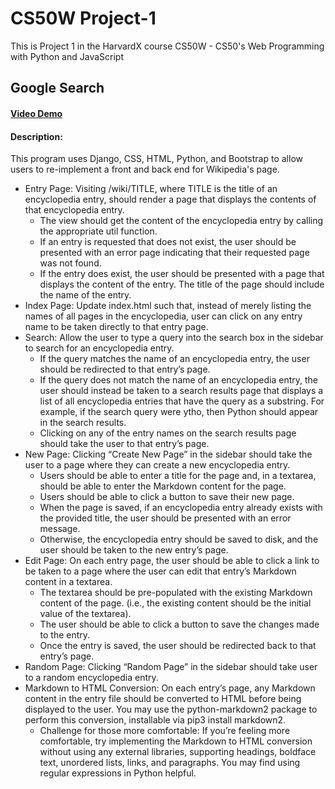 # CS50W Project-1
This is Project 1 in the HarvardX course CS50W - CS50's Web Programming with Python and JavaScript

## Google Search
#### [Video Demo](https://youtu.be/hziPIgm94nY)

#### Description:
This program uses Django, CSS, HTML, Python, and Bootstrap to allow users to re-implement a front and back end for Wikipedia's page.

* Entry Page: Visiting /wiki/TITLE, where TITLE is the title of an encyclopedia entry, should render a page that displays the contents of that encyclopedia entry.
   * The view should get the content of the encyclopedia entry by calling the appropriate util function.
   * If an entry is requested that does not exist, the user should be presented with an error page indicating that their requested page was not found.
   * If the entry does exist, the user should be presented with a page that displays the content of the entry. The title of the page should include the name of the entry.
* Index Page: Update index.html such that, instead of merely listing the names of all pages in the encyclopedia, user can click on any entry name to be taken directly to that entry page.
* Search: Allow the user to type a query into the search box in the sidebar to search for an encyclopedia entry.
   * If the query matches the name of an encyclopedia entry, the user should be redirected to that entry’s page.
   * If the query does not match the name of an encyclopedia entry, the user should instead be taken to a search results page that displays a list of all encyclopedia entries that have the query as a substring. For example, if the search query were ytho, then Python should appear in the search results.
   * Clicking on any of the entry names on the search results page should take the user to that entry’s page.
* New Page: Clicking “Create New Page” in the sidebar should take the user to a page where they can create a new encyclopedia entry.
   * Users should be able to enter a title for the page and, in a textarea, should be able to enter the Markdown content for the page.
   * Users should be able to click a button to save their new page.
   * When the page is saved, if an encyclopedia entry already exists with the provided title, the user should be presented with an error message.
   * Otherwise, the encyclopedia entry should be saved to disk, and the user should be taken to the new entry’s page.
* Edit Page: On each entry page, the user should be able to click a link to be taken to a page where the user can edit that entry’s Markdown content in a textarea.
   * The textarea should be pre-populated with the existing Markdown content of the page. (i.e., the existing content should be the initial value of the textarea).
   * The user should be able to click a button to save the changes made to the entry.
   * Once the entry is saved, the user should be redirected back to that entry’s page.
* Random Page: Clicking “Random Page” in the sidebar should take user to a random encyclopedia entry.
* Markdown to HTML Conversion: On each entry’s page, any Markdown content in the entry file should be converted to HTML before being displayed to the user. You may use the python-markdown2 package to perform this conversion, installable via pip3 install markdown2.
   * Challenge for those more comfortable: If you’re feeling more comfortable, try implementing the Markdown to HTML conversion without using any external libraries, supporting headings, boldface text, unordered lists, links, and paragraphs. You may find using regular expressions in Python helpful.

